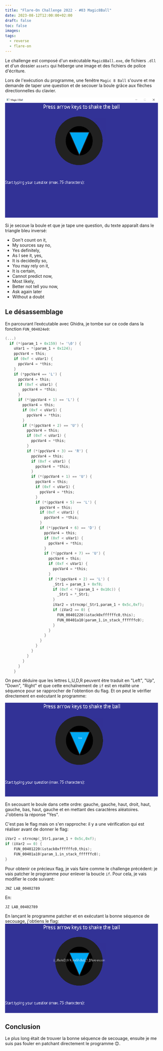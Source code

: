 ```yaml
---
title: "Flare-On Challenge 2022 - #03 Magic8Ball"
date: 2023-08-12T12:00:00+02:00
draft: false
toc: false
images:
tags:
  - reverse
  - flare-on
---
```


Le challenge est composé d'un exécutable `Magic8Ball.exe`, de fichiers `.dll` et d'un dossier `assets` qui héberge une image et des fichiers de police d'écriture.

Lors de l'exécution du programme, une fenêtre `Magic 8 Ball` s'ouvre et me demande de taper une question et de secouer la boule grâce aux flèches directionnelles du clavier.

![Une boule grise et noir avec un triangle bleu au centre, une phrase demande de taper une question en bas de cette boule](magic8ball.png)

Si je secoue la boule et que je tape une question, du texte apparaît dans le triangle bleu inversé:

- Don't count on it,
- My sources say no,
- Yes definitely,
- As I see it, yes,
- It is decidedly so,
- You may rely on it,
- It is certain,
- Cannot predict now,
- Most likely,
- Better not tell you now,
- Ask again later
- Without a doubt

## Le désassemblage

En parcourant l’exécutable avec Ghidra, je tombe sur ce code dans la fonction `FUN_004024e0`:

```C
(...)
  if (*(param_1 + 0x159) != '\0') {
    uVar1 = *(param_1 + 0x124);
    ppcVar4 = this;
    if (0xf < uVar1) {
      ppcVar4 = *this;
    }
    if (*ppcVar4 == 'L') {
      ppcVar4 = this;
      if (0xf < uVar1) {
        ppcVar4 = *this;
      }
      if (*(ppcVar4 + 1) == 'L') {
        ppcVar4 = this;
        if (0xf < uVar1) {
          ppcVar4 = *this;
        }
        if (*(ppcVar4 + 2) == 'U') {
          ppcVar4 = this;
          if (0xf < uVar1) {
            ppcVar4 = *this;
          }
          if (*(ppcVar4 + 3) == 'R') {
            ppcVar4 = this;
            if (0xf < uVar1) {
              ppcVar4 = *this;
            }
            if (*(ppcVar4 + 1) == 'U') {
              ppcVar4 = this;
              if (0xf < uVar1) {
                ppcVar4 = *this;
              }
              if (*(ppcVar4 + 5) == 'L') {
                ppcVar4 = this;
                if (0xf < uVar1) {
                  ppcVar4 = *this;
                }
                if (*(ppcVar4 + 6) == 'D') {
                  ppcVar4 = this;
                  if (0xf < uVar1) {
                    ppcVar4 = *this;
                  }
                  if (*(ppcVar4 + 7) == 'U') {
                    ppcVar4 = this;
                    if (0xf < uVar1) {
                      ppcVar4 = *this;
                    }
                    if (*(ppcVar4 + 2) == 'L') {
                      _Str1 = param_1 + 0xf8;
                      if (0xf < *(param_1 + 0x10c)) {
                        _Str1 = *_Str1;
                      }
                      iVar2 = strncmp(_Str1,param_1 + 0x5c,0xf);
                      if (iVar2 == 0) {
                        FUN_00401220(&stack0xffffffc0,this);
                        FUN_00401a10(param_1,in_stack_ffffffc0);
                      }
                    }
                  }
                }
              }
            }
          }
        }
      }
    }
```

On peut déduire que les lettres L,U,D,R peuvent être traduit en "Left", "Up", "Down", "Right" et que cette enchaînement de `if` est en réalité une séquence pour se rapprocher de l'obtention du flag. Et on peut le vérifier directement en exécutant le programme:

![Le triangle bleu, au centre de la boule, affiche le mot "Yes"](magic8ball_yes.png)

En secouant le boule dans cette ordre: gauche, gauche, haut, droit, haut, gauche, bas, haut, gauche et en mettant des caractères aléatoires. J'obtiens la réponse "Yes".

C'est pas le flag mais on s'en rapproche: il y a une vérification qui est réaliser avant de donner le flag:

```C
iVar2 = strncmp(_Str1,param_1 + 0x5c,0xf);
if (iVar2 == 0) {
    FUN_00401220(&stack0xffffffc0,this);
    FUN_00401a10(param_1,in_stack_ffffffc0);
}
```

Pour obtenir ce précieux flag, je vais faire comme le challenge précédent: je vais patcher le programme pour enlever la boucle `if`.
Pour cela, je vais modifier le code suivant:

```Assembly
JNZ LAB_00402789
```

En:

```Assembly
JZ LAB_00402789
```

En lançant le programme patcher et en exécutant la bonne séquence de secouage, j'obtiens le flag:
![La boule affiche le flag dans le triangle bleu](magic8ball_flag.png)

## Conclusion

Le plus long était de trouver la bonne séquence de secouage, ensuite je me suis pas fouler en patchant directement le programme 😊.